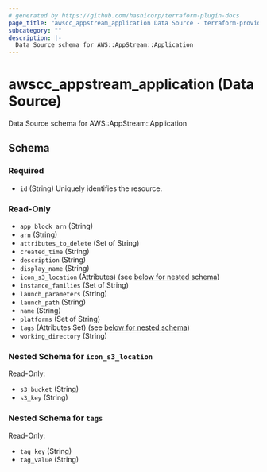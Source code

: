 ```yaml
---
# generated by https://github.com/hashicorp/terraform-plugin-docs
page_title: "awscc_appstream_application Data Source - terraform-provider-awscc"
subcategory: ""
description: |-
  Data Source schema for AWS::AppStream::Application
---
```


# awscc_appstream_application (Data Source)

Data Source schema for AWS::AppStream::Application



<!-- schema generated by tfplugindocs -->
## Schema

### Required

- `id` (String) Uniquely identifies the resource.

### Read-Only

- `app_block_arn` (String)
- `arn` (String)
- `attributes_to_delete` (Set of String)
- `created_time` (String)
- `description` (String)
- `display_name` (String)
- `icon_s3_location` (Attributes) (see [below for nested schema](#nestedatt--icon_s3_location))
- `instance_families` (Set of String)
- `launch_parameters` (String)
- `launch_path` (String)
- `name` (String)
- `platforms` (Set of String)
- `tags` (Attributes Set) (see [below for nested schema](#nestedatt--tags))
- `working_directory` (String)

<a id="nestedatt--icon_s3_location"></a>
### Nested Schema for `icon_s3_location`

Read-Only:

- `s3_bucket` (String)
- `s3_key` (String)


<a id="nestedatt--tags"></a>
### Nested Schema for `tags`

Read-Only:

- `tag_key` (String)
- `tag_value` (String)
